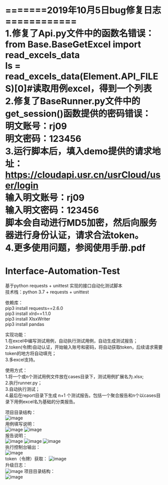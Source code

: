 =======2019年10月5日bug修复日志============  
1.修复了Api.py文件中的函数名错误：  
    from Base.BaseGetExcel import read_excels_data  
    ls = read_excels_data(Element.API_FILES)[0]#读取用例excel，得到一个列表  
2.修复了BaseRunner.py文件中的get_session()函数提供的密码错误：  
明文账号：rj09  
明文密码：123456  
3.运行脚本后，填入demo提供的请求地址：https://cloudapi.usr.cn/usrCloud/user/login  
输入明文账号：rj09  
输入明文密码：123456  
脚本会自动进行MD5加密，然后向服务器进行身份认证，请求合法token。  
4.更多使用问题，参阅使用手册.pdf  
=======================================  


# Interface-Automation-Test
基于python requests + unittest 实现的接口自动化测试脚本  
技术栈：python 3.7 + requests + unittest  

依赖库：  
pip3 install requests==2.6.0  
pip3 install xlrd==1.1.0  
pip3 install XlsxWriter  
pip3 install pandas  

实现功能：  
1.在excel中编写测试用例，自动执行测试用例，自动生成测试报告；  
2.token(令牌)自动认证，开始输入账号和密码，将自动获取token，后续请求需要token的地方将自动填充；  
3.多excel支持。  

使用方式：  
1.将一个或n个测试用例文件放在cases目录下，测试用例扩展名为.xlsx;  
2.执行runner.py；  
3.自动执行测试；  
4.最后在report目录下生成 n+1 个测试报告。包括一个聚合报告和n个以cases目录下用例excel名为基础的分类报告。  

项目目录结构：  
![image](https://raw.githubusercontent.com/yzqyfly/Interface-Automation-Test/master/img/2.PNG)  
用例填写说明：  
![image](https://raw.githubusercontent.com/yzqyfly/Interface-Automation-Test/master/img/3.PNG)
![image](https://raw.githubusercontent.com/yzqyfly/Interface-Automation-Test/master/img/5.PNG)  
报告说明：  
![image](https://raw.githubusercontent.com/yzqyfly/Interface-Automation-Test/master/img/4.PNG)
![image](https://raw.githubusercontent.com/yzqyfly/Interface-Automation-Test/master/img/6.PNG)
![image](https://raw.githubusercontent.com/yzqyfly/Interface-Automation-Test/master/img/7.PNG)  
执行控制台输出：  
![image](https://raw.githubusercontent.com/yzqyfly/Interface-Automation-Test/master/img/0.PNG)  
token（令牌）获取：
![image](https://raw.githubusercontent.com/yzqyfly/Interface-Automation-Test/master/img/1.PNG)  
升级日志：  
![image](https://raw.githubusercontent.com/yzqyfly/Interface-Automation-Test/master/img/2.0.1.PNG) 
项目目录结构：  
![image](https://raw.githubusercontent.com/yzqyfly/Interface-Automation-Test/master/img/list.png) 
